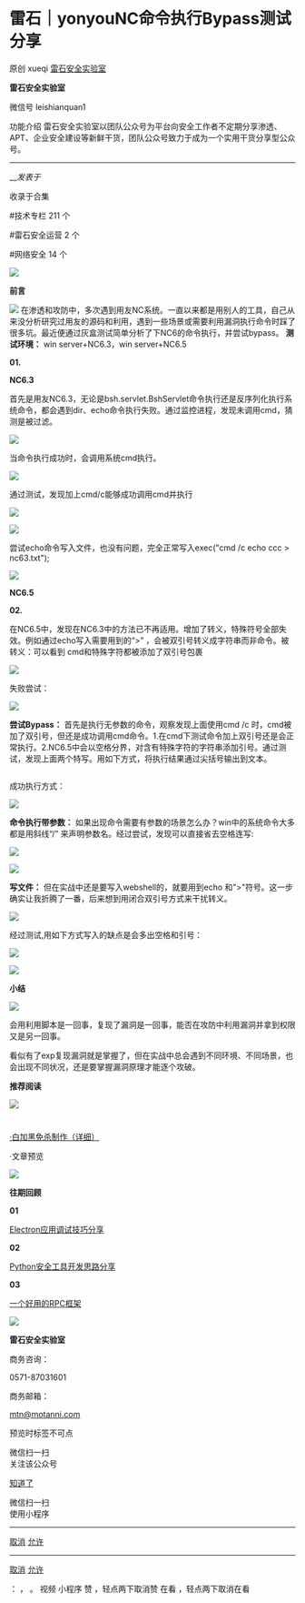 #  雷石｜yonyouNC命令执行Bypass测试分享

原创 xueqi  [ 雷石安全实验室 ](javascript:void\(0\);)

**雷石安全实验室** ![]()

微信号 leishianquan1

功能介绍 雷石安全实验室以团队公众号为平台向安全工作者不定期分享渗透、APT、企业安全建设等新鲜干货，团队公众号致力于成为一个实用干货分享型公众号。

____

___发表于_

收录于合集

#技术专栏 211 个

#雷石安全运营 2 个

#网络安全 14 个

![](http://hk-proxy.gitwarp.com/https://raw.githubusercontent.com/tuchuang9/tc1/refs/heads/main/public/20230714174740.png)

**前言**

  
![](http://hk-proxy.gitwarp.com/https://raw.githubusercontent.com/tuchuang9/tc1/refs/heads/main/public/20230714174741.png)
在渗透和攻防中，多次遇到用友NC系统。一直以来都是用别人的工具，自己从来没分析研究过用友的源码和利用，遇到一些场景或需要利用漏洞执行命令时踩了很多坑。最近便通过灰盒测试简单分析了下NC6的命令执行，并尝试bypass。
**测试环境：** win server+NC6.3，win server+NC6.5

  

  

 **01.**

 **NC6.3**

  
首先是用友NC6.3，无论是bsh.servlet.BshServlet命令执行还是反序列化执行系统命令，都会遇到dir、echo命令执行失败。通过监控进程，发现未调用cmd，猜测是被过滤。

![](http://hk-proxy.gitwarp.com/https://raw.githubusercontent.com/tuchuang9/tc1/refs/heads/main/public/20230714174742.png)

  

当命令执行成功时，会调用系统cmd执行。

![](http://hk-proxy.gitwarp.com/https://raw.githubusercontent.com/tuchuang9/tc1/refs/heads/main/public/20230714174743.png)

  

通过测试，发现加上cmd/c能够成功调用cmd并执行

![](http://hk-proxy.gitwarp.com/https://raw.githubusercontent.com/tuchuang9/tc1/refs/heads/main/public/20230714174745.png)

  

![](http://hk-proxy.gitwarp.com/https://raw.githubusercontent.com/tuchuang9/tc1/refs/heads/main/public/20230714174746.png)

  

尝试echo命令写入文件，也没有问题，完全正常写入exec("cmd /c echo ccc > nc63.txt");

![](http://hk-proxy.gitwarp.com/https://raw.githubusercontent.com/tuchuang9/tc1/refs/heads/main/public/20230714174747.png)

  

 **NC6.5**

 **02.**

  
在NC6.5中，发现在NC6.3中的方法已不再适用。增加了转义，特殊符号全部失效。例如通过echo写入需要用到的“>”
，会被双引号转义成字符串而非命令。被转义：可以看到 cmd和特殊字符都被添加了双引号包裹

![](http://hk-proxy.gitwarp.com/https://raw.githubusercontent.com/tuchuang9/tc1/refs/heads/main/public/20230714174748.png)

  

失败尝试：

![](http://hk-proxy.gitwarp.com/https://raw.githubusercontent.com/tuchuang9/tc1/refs/heads/main/public/20230714174749.png)

  

 **尝试Bypass：** 首先是执行无参数的命令，观察发现上面使用cmd /c
时，cmd被加了双引号，但还是成功调用cmd命令。1.在cmd下测试命令加上双引号还是会正常执行。2.NC6.5中会以空格分界，对含有特殊字符的字符串添加引号。通过测试，发现上面两个特写。用如下方式，将执行结果通过尖括号输出到文本。

![]()

  

成功执行方式：

![](http://hk-proxy.gitwarp.com/https://raw.githubusercontent.com/tuchuang9/tc1/refs/heads/main/public/20230714174750.png)

  

 **命令执行带参数：** 如果出现命令需要有参数的场景怎么办？win中的系统命令大多都是用斜线“/” 来声明参数名。经过尝试，发现可以直接省去空格连写:

![](http://hk-proxy.gitwarp.com/https://raw.githubusercontent.com/tuchuang9/tc1/refs/heads/main/public/20230714174751.png)

  

![](http://hk-proxy.gitwarp.com/https://raw.githubusercontent.com/tuchuang9/tc1/refs/heads/main/public/20230714174752.png)

  

 **写文件：** 但在实战中还是要写入webshell的，就要用到echo 和">"符号。这一步确实让我折腾了一番，后来想到用闭合双引号方式来干扰转义。

![](http://hk-proxy.gitwarp.com/https://raw.githubusercontent.com/tuchuang9/tc1/refs/heads/main/public/20230714174754.png)

  

经过测试,用如下方式写入的缺点是会多出空格和引号：

![](http://hk-proxy.gitwarp.com/https://raw.githubusercontent.com/tuchuang9/tc1/refs/heads/main/public/20230714174755.png)

  

![](http://hk-proxy.gitwarp.com/https://raw.githubusercontent.com/tuchuang9/tc1/refs/heads/main/public/20230714174756.png)

  

 **小结**

  
![](http://hk-proxy.gitwarp.com/https://raw.githubusercontent.com/tuchuang9/tc1/refs/heads/main/public/20230714174741.png)

会用利用脚本是一回事，复现了漏洞是一回事，能否在攻防中利用漏洞并拿到权限又是另一回事。

看似有了exp复现漏洞就是掌握了，但在实战中总会遇到不同环境、不同场景，也会出现不同状况，还是要掌握漏洞原理才能逐个攻破。

  

 **推荐阅读**

  
![](http://hk-proxy.gitwarp.com/https://raw.githubusercontent.com/tuchuang9/tc1/refs/heads/main/public/20230714174741.png)

#
[·白加黑免杀制作（详细）](https://mp.weixin.qq.com/s?__biz=Mzg5MDg0NzUzMw==&mid=2247483769&idx=1&sn=72470857b2f9eb1f1fee11e901bc9873&scene=21#wechat_redirect)

·文章预览

![](http://hk-proxy.gitwarp.com/https://raw.githubusercontent.com/tuchuang9/tc1/refs/heads/main/public/20230714174759.png)

  

 **往期回顾**

  

 **01**

[Electron应用调试技巧分享‍‍](http://mp.weixin.qq.com/s?__biz=MzI5MDE0MjQ1NQ==&mid=2247525561&idx=1&sn=a4fa8c403724908f24ee13704c2825e8&chksm=ec264521db51cc37fd98b36c309b3dd01115acb5ea4afe5236c167776d18944741b2de8e3b67&scene=21#wechat_redirect)

 **02**

[Python安全工具开发思路分享](http://mp.weixin.qq.com/s?__biz=MzI5MDE0MjQ1NQ==&mid=2247525460&idx=1&sn=8ef28ea0172aff9bc154e4efdd4bf017&chksm=ec2645ccdb51ccda8d610ce9c23a51e5f392cc232e1e3741ebfb72eb99f0301da793785f19fd&scene=21#wechat_redirect)

 **03**

[一个好用的RPC框架](http://mp.weixin.qq.com/s?__biz=MzI5MDE0MjQ1NQ==&mid=2247525440&idx=1&sn=1692dc4c8eab9c541d940d7bb9b7a8be&chksm=ec2645d8db51ccceb2021615db11f7ca120951b0af8039f3c9fa4805c3e2e91060bfcc92302e&scene=21#wechat_redirect)

![](http://hk-proxy.gitwarp.com/https://raw.githubusercontent.com/tuchuang9/tc1/refs/heads/main/public/20230714174800.png)

 **雷石安全实验室**

  

商务咨询：

0571-87031601

商务邮箱：

mtn@motanni.com

预览时标签不可点

微信扫一扫  
关注该公众号

[知道了](javascript:;)

微信扫一扫  
使用小程序

****

[取消](javascript:void\(0\);) [允许](javascript:void\(0\);)

****

[取消](javascript:void\(0\);) [允许](javascript:void\(0\);)

： ， 。   视频 小程序 赞 ，轻点两下取消赞 在看 ，轻点两下取消在看


